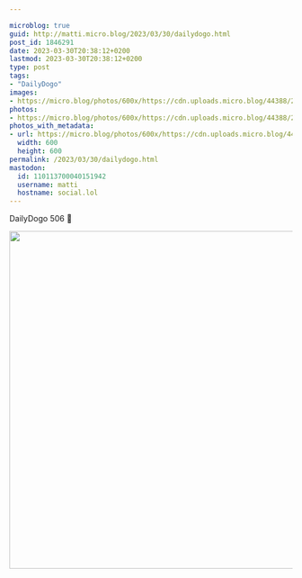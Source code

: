 ```yaml
---

microblog: true
guid: http://matti.micro.blog/2023/03/30/dailydogo.html
post_id: 1846291
date: 2023-03-30T20:38:12+0200
lastmod: 2023-03-30T20:38:12+0200
type: post
tags:
- "DailyDogo"
images:
- https://micro.blog/photos/600x/https://cdn.uploads.micro.blog/44388/2023/6f4a11baa4.jpg
photos:
- https://micro.blog/photos/600x/https://cdn.uploads.micro.blog/44388/2023/6f4a11baa4.jpg
photos_with_metadata:
- url: https://micro.blog/photos/600x/https://cdn.uploads.micro.blog/44388/2023/6f4a11baa4.jpg
  width: 600
  height: 600
permalink: /2023/03/30/dailydogo.html
mastodon:
  id: 110113700040151942
  username: matti
  hostname: social.lol
---
```

DailyDogo 506 🐶

<img src="/media/uploads/2023/6f4a11baa4.jpg" width="600" height="600" alt="" />
